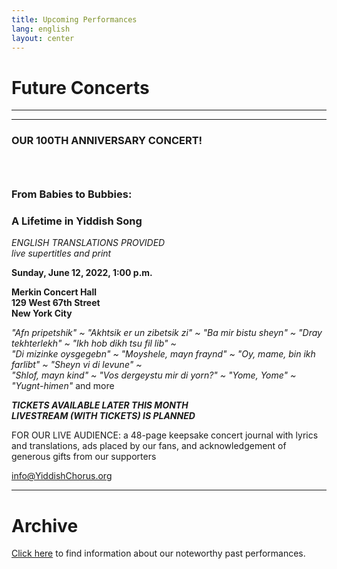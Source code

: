 ```yaml
---
title: Upcoming Performances
lang: english
layout: center
---
```


# Future Concerts

_____

*********

### OUR 100TH ANNIVERSARY CONCERT!
### &nbsp;
### From Babies to Bubbies:
### A Lifetime in Yiddish Song

*ENGLISH TRANSLATIONS PROVIDED*  
*live supertitles and print*

**Sunday, June 12, 2022, 1:00 p.m.**

**Merkin Concert Hall  
129 West 67th Street  
New York City**

*"Afn pripetshik" ~ "Akhtsik er un zibetsik zi" ~ "Ba mir bistu sheyn" ~ "Dray tekhterlekh" ~ "Ikh hob dikh tsu fil lib" ~    
"Di mizinke oysgegebn" ~ "Moyshele, mayn fraynd" ~ "Oy, mame, bin ikh farlibt" ~ "Sheyn vi di levune" ~  
"Shlof, mayn kind" ~ "Vos dergeystu mir di yorn?" ~ "Yome, Yome" ~ "Yugnt-himen"* and more  

**_TICKETS AVAILABLE LATER THIS MONTH_**  
**_LIVESTREAM (WITH TICKETS) IS PLANNED_**  

FOR OUR LIVE AUDIENCE:  a 48-page keepsake concert journal with lyrics and translations, ads placed by our fans, and acknowledgement of generous gifts from our supporters  

[info@YiddishChorus.org](mailto:info@yiddishchorus.org)

_____

# Archive

[Click here](concerts_archive.html) to find information about our noteworthy past performances.

